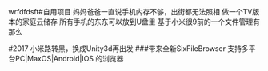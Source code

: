 wrfdfdsft#自用项目
妈妈爸爸一直说手机内存不够，出街都无法照相
做一个TV版本的家庭云储存
所有手机的东东可以放到U盘里
基于小米很9前的一个文件管理有那么

#2017 小米路转黑，换成Unity3d再出发
###带来全新SixFileBrowser
支持多平台PC|MaxOS|Android|IOS 的浏览器
